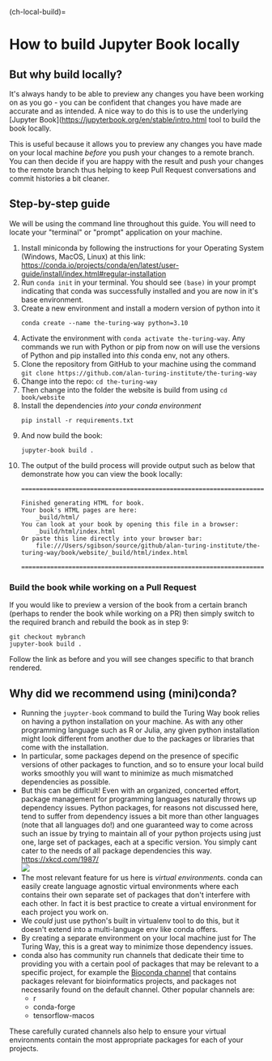 (ch-local-build)=
# How to build Jupyter Book locally

## But why build locally?
It's always handy to be able to preview any changes you have been working on as you go - you can be confident that changes you have made are accurate and as intended. 
A nice way to do this is to use the underlying [Jupyter Book](https://jupyterbook.org/en/stable/intro.html tool to build the book locally.

This is useful because it allows you to preview any changes you have made on your local machine *before* you push your changes to a remote branch. 
You can then decide if you are happy with the result and push your changes to the remote branch thus helping to keep Pull Request conversations and commit histories a bit cleaner.

## Step-by-step guide

We will be using the command line throughout this guide.
You will need to locate your "terminal" or "prompt" application on your machine.

1. Install miniconda by following the instructions for your Operating System (Windows, MacOS, Linux) at this link: https://conda.io/projects/conda/en/latest/user-guide/install/index.html#regular-installation
2. Run `conda init` in your terminal. You should see `(base)` in your prompt indicating that conda was successfully installed and you are now in it's base environment.
3. Create a new environment and install a modern version of python into it
   ```
   conda create --name the-turing-way python=3.10
   ```
4. Activate the environment with `conda activate the-turing-way`. Any commands we run with Python or pip from now on will use the versions of Python and pip installed into _this_ conda env, not any others.
5. Clone the repository from GitHub to your machine using the command `git clone https://github.com/alan-turing-institute/the-turing-way`
6. Change into the repo: `cd the-turing-way`
7. Then change into the folder the website is build from using `cd book/website`
8. Install the dependencies _into your conda environment_
   ```
   pip install -r requirements.txt
   ```
9. And now build the book:
   ```
   jupyter-book build .
   ```
10. The output of the build process will provide output such as below that demonstrate how you can view the book locally:
    ```
    ===============================================================================

    Finished generating HTML for book.
    Your book's HTML pages are here:
        _build/html/
    You can look at your book by opening this file in a browser:
        _build/html/index.html
    Or paste this line directly into your browser bar:
        file:///Users/sgibson/source/github/alan-turing-institute/the-turing-way/book/website/_build/html/index.html

    ===============================================================================
    ```
    
### Build the book while working on a Pull Request
If you would like to preview a version of the book from a certain branch (perhaps to render the book while working on a PR) then simply switch to the required branch and rebuild the book as in step 9:
   ```
   git checkout mybranch
   jupyter-book build .
   ```
Follow the link as before and you will see changes specific to that branch rendered.

## Why did we recommend using (mini)conda?
- Running the `juypter-book` command to build the Turing Way book relies on having a python installation on your machine. As with any other programming language such as R or Julia, any given python installation might look different from another due to the packages or libraries that come with the installation. 
- In particular, some packages depend on the presence of specific versions of other packages to function, and so to ensure your local build works smoothly you will want to minimize as much mismatched dependencies as possible.
- But this can be difficult! Even with an organized, concerted effort, package management for programming languages naturally throws up dependency issues. Python packages, for reasons not discussed here, tend to suffer from dependency issues a bit more than other languages (note that all languages do!) and one guaranteed way to come across such an issue by trying to maintain all of your python projects using just one, large set of packages, each at a specific version. You simply cant cater to the needs of all package dependencies this way. https://xkcd.com/1987/   
![](https://imgs.xkcd.com/comics/python_environment.png)
- The most relevant feature for us here is *virtual environments*. conda can easily create language agnostic virtual environments where each contains their own separate set of packages that don't interfere with each other. In fact it is best practice to create a virtual environment for each project you work on.
- We *could* just use python's built in virtualenv tool to do this, but it doesn't extend into a multi-language env like conda offers.
- By creating a separate environment on your local machine just for The Turing Way, this is a great way to minimize those dependency issues. 
- conda also has community run channels that dedicate their time to providing you with a certain pool of packages that may be relevant to a specific project, for example the [Bioconda channel](https://github.com/bioconda/bioconda-recipes) that contains packages relevant for bioinformatics projects, and packages not necessarily found on the default channel. Other popular channels are:
    - r
    - conda-forge
    - tensorflow-macos

These carefully curated channels also help to ensure your virtual environments contain the most appropriate packages for each of your projects. 
